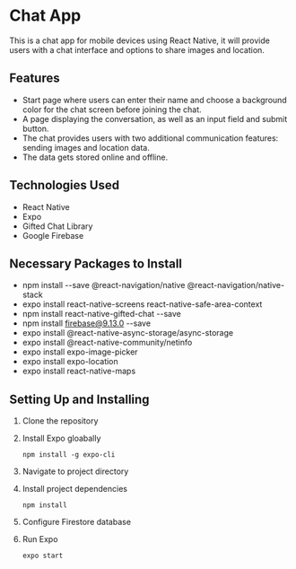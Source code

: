 # Chat App
This is a chat app for mobile devices using React Native, it will provide users with a chat interface and options to share images and location. 
## Features
- Start page where users can enter their name and choose a background color for the chat screen before joining the chat. 
- A page displaying the conversation, as well as an input field and submit button. 
- The chat provides users with two additional communication features: sending images and location data. 
- The data gets stored online and offline. 
## Technologies Used
- React Native
- Expo
- Gifted Chat Library
- Google Firebase
## Necessary Packages to Install
- npm install --save @react-navigation/native @react-navigation/native-stack
- expo install react-native-screens react-native-safe-area-context
- npm install react-native-gifted-chat --save
- npm install firebase@9.13.0 --save
- expo install @react-native-async-storage/async-storage
- expo install @react-native-community/netinfo
- expo install expo-image-picker
- expo install expo-location
- expo install react-native-maps
## Setting Up and Installing
1. Clone the repository
2. Install Expo gloabally 

    `npm install -g expo-cli`
    
3. Navigate to project directory
4. Install project dependencies 

    `npm install`

5. Configure Firestore database
6. Run Expo

    `expo start`